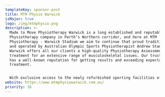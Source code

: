 ```yaml
---
templateKey: sponsor-post
title: MTM Physio Warwick
isMajor: true
logo: /img/mtmphysio.png
description: >-
  Made to Move Physiotherapy Warwick is a long established and reputable
  Physiotherapy company in Perth’s Northern corridor, and here at MTM
  Physiotherapy - Warwick Stadium we aim to continue that proud tradition. Owned
  and operated by Australian Olympic Sports Physiotherapist Andrew Stanford, MTM
  Warwick offers all our clients a high-quality Physiotherapy Assessment and
  treatment for an extensive range of musculoskeletal issues. Our trusted brand
  has a well-known reputation for getting results and exceeding expectations in
  treatment.


  With exclusive access to the newly refurbished sporting facilities of Warwick Stadium, all our client experiences include a more detailed examination of movement patterns on a court or in the gym.
website: https://www.mtmphysiowarwick.com.au/
priority: 16
---
```

